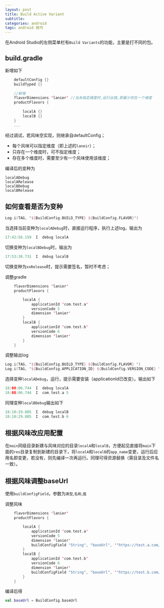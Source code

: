 ```yaml
---
layout: post
title: Build Active Variant
subtitle: 
categories: android
tags: android 技巧
---
```


在Android Studio的左侧菜单栏有`Build Variants`的功能，主要是打不同的包。

## build.gradle

新增如下

```kotlin
    defaultConfig {}
    buildTyped {}
    
	//新增
    flavorDimensions 'lanier' //当未指定维度时,运行出错,即最少存在一个维度
    productFlavors {
        
        localA {}
        localB {}
    }
    ...
```

经过调试，若风味空实现，则继承自defaultConfig；

- 每个风味可以指定维度（即上述的`laneir`）；
- 只存在一个维度时，可不指定维度；
- 存在多个维度时，需要至少有一个风味使用该维度；

编译后的变种为

```
localADebug
localARelease
localBDebug
localBRelease
```

## 如何查看是否为变种

```kotlin
Log.i(TAG, "${BuildConfig.BUILD_TYPE} ${BuildConfig.FLAVOR}")
```

当选择当前变种为`localADebug`时，直接运行程序，执行上述log，输出为

```kotlin
17:42:56.159  I  debug localA
```

切换变种为`localBDebug`时，输出为

```kotlin
17:53:30.731  I  debug localB
```

切换变种为`xxRelease`时，提示需要签名，暂时不考虑；

调整gradle

```kotlin
    flavorDimensions 'lanier'
    productFlavors {

        localA {
            applicationId 'com.test.a'
            versionCode 5
            dimension 'lanier'
        }
        localB {
            applicationId 'com.test.b'
            versionCode 6
            dimension 'lanier'
        }
    }
```

调整输出log

```kotlin
Log.i(TAG, "${BuildConfig.BUILD_TYPE} ${BuildConfig.FLAVOR} ")
Log.i(TAG, "${BuildConfig.APPLICATION_ID} ${BuildConfig.VERSION_CODE} ")
```

选择变种`localADebug`，运行，提示需要安装（applicationId已改变）。输出如下

```kotlin
18:08:06.744  I  debug localA 
18:08:06.744  I  com.test.a 5 
```

同理变种`localBDebug`输出如下

```kotlin
18:10:29.885  I  debug localB 
18:10:29.885  I  com.test.b 6 
```

## 根据风味改应用配置

在`main`同级目录新建与风味对应的目录`localA`和`localB`，方便起见直接将`main`下面的`res`目录复制到新建的目录下，将`localA`和`localB`的`app_name`变更，运行后应用名即变更，若没有，则先编译一次再运行。同理可得资源替换（需目录及文件名一致）。

## 根据风味调整baseUrl

使用`buildConfigField`，参数为`类型`,`名称`,`值`

调整风味

```kotlin
    flavorDimensions 'lanier'
    productFlavors {

        localA {
            applicationId 'com.test.a'
            versionCode 5
            dimension 'lanier'
            buildConfigField "String", "baseUrl", '"https://test.a.com/"'
        }
        localB {
            applicationId 'com.test.b'
            versionCode 6
            dimension 'lanier'
            buildConfigField "String", "baseUrl", '"https://test.b.com/"'
        }
    }
```

编译后得

```kotlin
val baseUrl = BuildConfig.baseUrl
```





